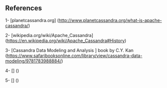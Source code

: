 
## References


1- [planetcassandra.org] (http://www.planetcassandra.org/what-is-apache-cassandra/)

2- [wikipedia.org/wiki/Apache_Cassandra] (https://en.wikipedia.org/wiki/Apache_Cassandra#History)

3- [Cassandra Data Modeling and Analysis ] book by C.Y. Kan (https://www.safaribooksonline.com/library/view/cassandra-data-modeling/9781783988884/)

4- [] ()

5- [] ()
